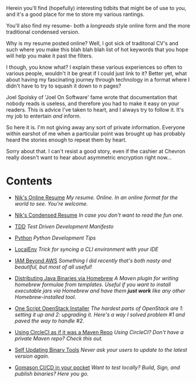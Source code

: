 <head>
<link rel="shortcut icon" type="image/x-icon" href="shifu-small.jpg">
</head>
Herein you'll find (hopefully) interesting tidbits that might be of use to you, and it's a good place for me to store my various rantings.

You'll also find my resume- both a *longreads* style online form and the more traditional condensed version.

Why is my resume posted online?  Well, I got sick of traditonal CV's and such where you make this blah blah blah list of hot keywords that you hope will help you make it past the filters.

I though, you know what?  I explain these various experiences so often to various people, wouldn't it be great if I could just link to it?  Better yet, what about having my fascinating journey through technology in a format where I didn't have to try to squash it down to n pages?

Joel Spolsky of 'Joel On Software' fame wrote that documentation that nobody reads is useless, and therefore you had to make it easy on your readers.  This is advice I've taken to heart, and I always try to follow it.  It's my job to entertain *and* inform.

So here it is.  I'm not giving away any sort of private information.  Everyone within earshot of me when a particular point was brought up has probably heard the stories enough to repeat them by heart.  

Sorry about that.  I can't resist a good story, even if the cashier at Chevron really doesn't want to hear about asymmetric encryption right now...

# Contents

* [Nik's Online Resume](NikOguraResume.md) *My resume.  Online.  In an online format for the world to see.  You're welcome.*

* [Nik's Condensed Resume](https://github.com/nikogura/nikogura.github.io/blob/master/NikOguraResume.docx?raw=true)  *In case you don't want to read the fun one.*

* [TDD](TDD.md) *Test Driven Development Manifesto*

* [Python](Python.md) *Python Development Tips*

* [LocalEnv](LocalEnv.md) *Trick for syncing a CLI environment with your IDE*

* [IAM Beyond AWS](IAM-Beyond_AWS.md) *Something I did recently that's both nasty and beautiful, but most of all useful!*

* [Distributing Java Binaries via Homebrew](https://github.com/nikogura/homebrew-formula-plugin)  *A Maven plugin for writing homebrew formulae from templates.  Useful if you want to install executable jars via Homebrew and have them **just work** like any other Homebrew-installed tool.*

* [One Script OpenStack Installer](OpenStackLibertyInstaller.md)  *The hardest parts of OpenStack are 1: setting it up and 2: upgrading it.  Here's a way I solved problem #1 and paved the way to handle #2.*

* [Using CircleCI as if it was a Maven Repo](CircleCIMaven.md)  *Using CircleCI?  Don't have a private Maven repo?  Check this out.*

* [Self Updating Binary Tools](SelfUpdatingTools.md) *Never ask your users to update to the latest version again.*

* [Gomason CI/CD in your pocket](https://github.com/nikogura/gomason) *Want to test locally?  Build, Sign, and publish binaries?  Here you go.*





